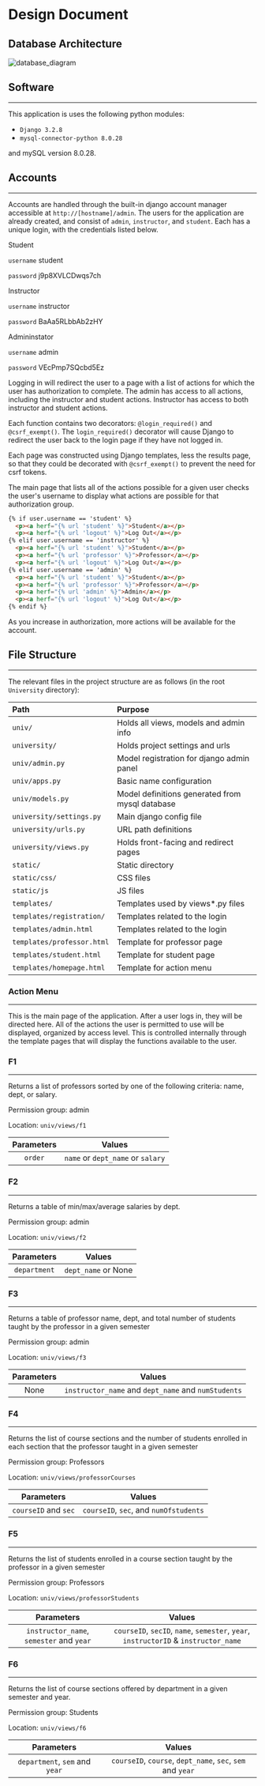 # Design Document

## Database Architecture

![database_diagram](images/mysql-model.jpg)

## Software

---

This application is uses the following python modules:

* `Django 3.2.8`
* `mysql-connector-python 8.0.28`

and mySQL version 8.0.28.


## Accounts 

---

Accounts are handled through the built-in django account manager accessible at `http://[hostname]/admin`. The users for the application are already created, and consist of `admin`, `instructor`, and `student`. Each has a unique login, with the credentials listed below.

Student

`username` student

`password` j9p8XVLCDwqs7ch

Instructor

`username` instructor

`password` BaAa5RLbbAb2zHY

Admininstator

`username` admin

`password` VEcPmp7SQcbd5Ez

Logging in will redirect the user to a page with a list of actions for which the user has authorization to complete. The admin has access to all actions, including the instructor and student actions. Instructor has access to both instructor and student actions.

Each function contains two decorators: `@login_required()` and `@csrf_exempt()`. The `login_required()` decorator will cause Django to redirect the user back to the login page if they have not logged in. 

Each page was constructed using Django templates, less the results page, so that they could be decorated with `@csrf_exempt()` to prevent the need for csrf tokens. 

The main page that lists all of the actions possible for a given user checks the user's username to display what actions are possible for that authorization group.

```html
{% if user.username == 'student' %}
  <p><a herf="{% url 'student' %}">Student</a></p>
  <p><a herf="{% url 'logout' %}">Log Out</a></p>
{% elif user.username == 'instructor' %}
  <p><a herf="{% url 'student' %}">Student</a></p>
  <p><a herf="{% url 'professor' %}">Professor</a></p>
  <p><a herf="{% url 'logout' %}">Log Out</a></p>
{% elif user.username == 'admin' %}
  <p><a herf="{% url 'student' %}">Student</a></p>
  <p><a herf="{% url 'professor' %}">Professor</a></p>
  <p><a herf="{% url 'admin' %}">Admin</a></p>
  <p><a herf="{% url 'logout' %}">Log Out</a></p>
{% endif %}
```

As you increase in authorization, more actions will be available for the account.

## File Structure 

---

The relevant files in the project structure are as follows (in the root `University` directory):

| Path | Purpose |
|:---- |:------- |
| `univ/` | Holds all views, models and admin info |
| `university/` | Holds project settings and urls |
| `univ/admin.py` | Model registration for django admin panel |
| `univ/apps.py` | Basic name configuration |
| `univ/models.py` | Model definitions generated from mysql database |
| `university/settings.py` | Main django config file |
| `university/urls.py` | URL path definitions |
| `university/views.py` | Holds front-facing and redirect pages |
| `static/` | Static directory |
| `static/css/` | CSS files |
| `static/js` | JS files |
| `templates/` | Templates used by views*.py files |
| `templates/registration/` | Templates related to the login |
| `templates/admin.html` | Templates related to the login |
| `templates/professor.html` | Template for professor page |
| `templates/student.html` | Template for student page |
| `templates/homepage.html` | Template for action menu |

### Action Menu 

---

This is the main page of the application. After a user logs in, they will be directed here. All of the actions the user is permitted to use will be displayed, organized by access level. This is controlled internally through the template pages that will display the functions available to the user.

### F1 

---

Returns a list of professors sorted by one of the following criteria: name, dept, or salary.

Permission group: admin

Location: `univ/views/f1`

| Parameters | Values |
|:----------:|:-------:|
| `order` | `name` or `dept_name` or `salary`|


### F2 

---

Returns a table of min/max/average salaries by dept.

Permission group: admin

Location: `univ/views/f2`

| Parameters | Values |
|:----------:|:-------:|
| `department` | `dept_name` or None |

### F3 

---

Returns a table of professor name, dept, and total number of students taught by the professor in a given semester

Permission group: admin

Location: `univ/views/f3`

| Parameters |                    Values                     |
|:----------:|:---------------------------------------------:|
| None | `instructor_name` and `dept_name` and `numStudents` |


### F4 

---

Returns the list of course sections and the number of students enrolled in each section that the professor taught in a given semester

Permission group: Professors

Location: `univ/views/professorCourses`

|      Parameters       |                        Values                         |
|:---------------------:|:-----------------------------------------------------:|
|   `courseID` and `sec`    | `courseID`, `sec`, and `numOfstudents` |

### F5 

---

Returns the list of students enrolled in a course section taught by the professor in a given semester

Permission group: Professors

Location: `univ/views/professorStudents`

| Parameters |    Values    |
|:----------:|:------------:|
| `instructor_name`, `semester` and `year` | `courseID`, `secID`, `name`, `semester`, `year`, `instructorID` & `instructor_name` |

### F6 

---

Returns the list of course sections offered by department in a given semester and year.

Permission group: Students

Location: `univ/views/f6`

|         Parameters          |              Values              |
|:---------------------------:|:--------------------------------:|
| `department`, `sem` and `year` | `courseID`, `course`, `dept_name`, `sec`, `sem` and `year` |